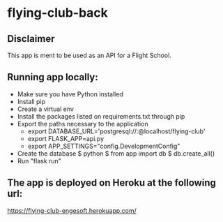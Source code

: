 # flying-club-back

## Disclaimer
 This app is ment to be used as an API for a Flight School.

## Running app locally:
- Make sure you have Python installed
- Install pip
- Create a virtual env
- Install the packages listed on requirements.txt through pip
- Export the paths necessary to the application
  - export DATABASE_URL='postgresql://<user>:<password>@localhost/flying-club'
  - export FLASK_APP=api.py
  - export APP_SETTINGS="config.DevelopmentConfig"
- Create the database
  $ python
  $ from app import db
  $ db.create_all()
- Run "flask run"

## The app is deployed on Heroku at the following url:
  https://flying-club-engesoft.herokuapp.com/